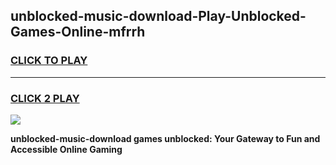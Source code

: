 
## unblocked-music-download-Play-Unblocked-Games-Online-mfrrh
<h3>
<a href="https://premium76.site?title=unblocked-music-download&ref=25A">CLICK TO PLAY</a></h3>
<hr>

<h3>
<a href="https://premium76.site?title=unblocked-music-download&ref=25A">CLICK 2 PLAY</a>
  
</h3>

<a href="https://premium76.site?title=unblocked-music-download&ref=25A"><img src="https://clearcache.store/games.png"></a>


**unblocked-music-download games unblocked: Your Gateway to Fun and Accessible Online Gaming**
